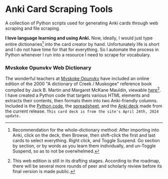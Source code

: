 # Anki Card Scraping Tools
A collection of Python scripts used for generating Anki cards through web scraping and file scraping.

**I love language learning and using Anki.**
Now, ideally, I would just type entire dictionaries[^1] into the card creator by hand. Unfortunately life is short and I do not have time for that for everything. So I automate the process in Python whenever I run into a resource I need to scrape for vocabulary.

### Mvskoke Opunvkv Web Dictionary
The wonderful teachers at [Mvskoke Opunvkv](https://www.mvskokeopunvkv.com/) have included an online edition of the 2000 "A dictionary of Creek / Muskogee" reference book compiled by Jack B. Martin and Margaret McKane Mauldin, viewable [here](https://www.webonary.org/muscogee/overview/introduction/)[^2].
I have created a Python code that targets various HTML elements and extracts their contents, then formats them into two Anki-friendly columns. Included is the [Python code](https://github.com/mdd-repo/anki-card-scraping-tools/blob/main/Mvskoke%20Opunvkv%20Web%20Dictionary/mvskoke_dictionary_scraper.py), the [spreadsheet](https://github.com/mdd-repo/anki-card-scraping-tools/blob/main/Mvskoke%20Opunvkv%20Web%20Dictionary/jbm_mmm_mvskoke_english_dictionary_entries.xlsx), and the [Anki deck](https://github.com/mdd-repo/anki-card-scraping-tools/blob/main/Mvskoke%20Opunvkv%20Web%20Dictionary/A%20Dictionary%20of%20Mvskoke%20Card%20Deck.apkg) made from the current release.
`This card deck is from the site's April 24th, 2024 update.`

[^1]:Recommendation for the whole-dictionary method: After importing into Anki, click on the deck, then Browse, then shift-click the first and last cards to select everything. Right click, and Toggle Suspend. Go section by section, or by words as you learn them individually, and un-Toggle Suspend, so as to not be overwhelmed.
[^2]: This web edition is still in its drafting stages. According to the roadmap, there will be several more rounds of peer and scholarly review before its final version is made public.
